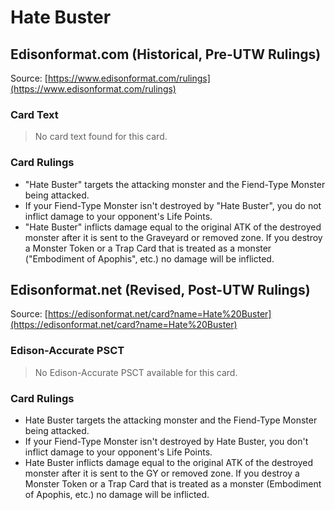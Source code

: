 # Hate Buster

## Edisonformat.com (Historical, Pre-UTW Rulings)

Source: [https://www.edisonformat.com/rulings](https://www.edisonformat.com/rulings)

### Card Text

> No card text found for this card.

### Card Rulings

*   "Hate Buster" targets the attacking monster and the Fiend-Type Monster being attacked.
*   If your Fiend-Type Monster isn't destroyed by "Hate Buster", you do not inflict damage to your opponent's Life Points.
*   "Hate Buster" inflicts damage equal to the original ATK of the destroyed monster after it is sent to the Graveyard or removed zone. If you destroy a Monster Token or a Trap Card that is treated as a monster ("Embodiment of Apophis", etc.) no damage will be inflicted.

## Edisonformat.net (Revised, Post-UTW Rulings)

Source: [https://edisonformat.net/card?name=Hate%20Buster](https://edisonformat.net/card?name=Hate%20Buster)

### Edison-Accurate PSCT

> No Edison-Accurate PSCT available for this card.

### Card Rulings

*   Hate Buster targets the attacking monster and the Fiend-Type Monster being attacked.
*   If your Fiend-Type Monster isn't destroyed by Hate Buster, you don't inflict damage to your opponent's Life Points.
*   Hate Buster inflicts damage equal to the original ATK of the destroyed monster after it is sent to the GY or removed zone. If you destroy a Monster Token or a Trap Card that is treated as a monster (Embodiment of Apophis, etc.) no damage will be inflicted.
            